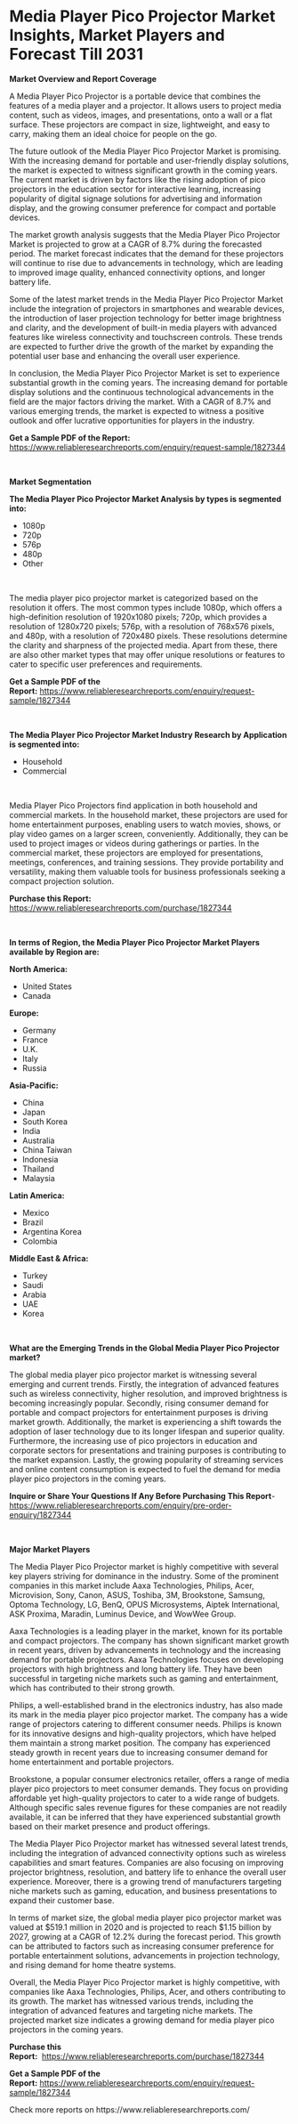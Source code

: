 <p><h1>Media Player Pico Projector Market Insights, Market Players and Forecast Till 2031</h1></p><p><strong>Market Overview and Report Coverage</strong></p>
<p><p>A Media Player Pico Projector is a portable device that combines the features of a media player and a projector. It allows users to project media content, such as videos, images, and presentations, onto a wall or a flat surface. These projectors are compact in size, lightweight, and easy to carry, making them an ideal choice for people on the go.</p><p>The future outlook of the Media Player Pico Projector Market is promising. With the increasing demand for portable and user-friendly display solutions, the market is expected to witness significant growth in the coming years. The current market is driven by factors like the rising adoption of pico projectors in the education sector for interactive learning, increasing popularity of digital signage solutions for advertising and information display, and the growing consumer preference for compact and portable devices.</p><p>The market growth analysis suggests that the Media Player Pico Projector Market is projected to grow at a CAGR of 8.7% during the forecasted period. The market forecast indicates that the demand for these projectors will continue to rise due to advancements in technology, which are leading to improved image quality, enhanced connectivity options, and longer battery life.</p><p>Some of the latest market trends in the Media Player Pico Projector Market include the integration of projectors in smartphones and wearable devices, the introduction of laser projection technology for better image brightness and clarity, and the development of built-in media players with advanced features like wireless connectivity and touchscreen controls. These trends are expected to further drive the growth of the market by expanding the potential user base and enhancing the overall user experience.</p><p>In conclusion, the Media Player Pico Projector Market is set to experience substantial growth in the coming years. The increasing demand for portable display solutions and the continuous technological advancements in the field are the major factors driving the market. With a CAGR of 8.7% and various emerging trends, the market is expected to witness a positive outlook and offer lucrative opportunities for players in the industry.</p></p>
<p><strong>Get a Sample PDF of the Report:</strong> <a href="https://www.reliableresearchreports.com/enquiry/request-sample/1827344">https://www.reliableresearchreports.com/enquiry/request-sample/1827344</a></p>
<p>&nbsp;</p>
<p><strong>Market Segmentation</strong></p>
<p><strong>The Media Player Pico Projector Market Analysis by types is segmented into:</strong></p>
<p><ul><li>1080p</li><li>720p</li><li>576p</li><li>480p</li><li>Other</li></ul></p>
<p>&nbsp;</p>
<p><p>The media player pico projector market is categorized based on the resolution it offers. The most common types include 1080p, which offers a high-definition resolution of 1920x1080 pixels; 720p, which provides a resolution of 1280x720 pixels; 576p, with a resolution of 768x576 pixels, and 480p, with a resolution of 720x480 pixels. These resolutions determine the clarity and sharpness of the projected media. Apart from these, there are also other market types that may offer unique resolutions or features to cater to specific user preferences and requirements.</p></p>
<p><strong>Get a Sample PDF of the Report:</strong>&nbsp;<a href="https://www.reliableresearchreports.com/enquiry/request-sample/1827344">https://www.reliableresearchreports.com/enquiry/request-sample/1827344</a></p>
<p>&nbsp;</p>
<p><strong>The Media Player Pico Projector Market Industry Research by Application is segmented into:</strong></p>
<p><ul><li>Household</li><li>Commercial</li></ul></p>
<p>&nbsp;</p>
<p><p>Media Player Pico Projectors find application in both household and commercial markets. In the household market, these projectors are used for home entertainment purposes, enabling users to watch movies, shows, or play video games on a larger screen, conveniently. Additionally, they can be used to project images or videos during gatherings or parties. In the commercial market, these projectors are employed for presentations, meetings, conferences, and training sessions. They provide portability and versatility, making them valuable tools for business professionals seeking a compact projection solution.</p></p>
<p><strong>Purchase this Report:</strong>&nbsp; <a href="https://www.reliableresearchreports.com/purchase/1827344">https://www.reliableresearchreports.com/purchase/1827344</a></p>
<p>&nbsp;</p>
<p><strong>In terms of Region, the Media Player Pico Projector Market Players available by Region are:</strong></p>
<p>
    <p> <strong> North America: </strong>
        <ul>
            <li>United States</li>
            <li>Canada</li>
        </ul>
        </p> 
    <p> <strong> Europe: </strong>
        <ul>
            <li>Germany</li>
            <li>France</li>
            <li>U.K.</li>
            <li>Italy</li>
            <li>Russia</li>
        </ul>
        </p> 
    <p> <strong> Asia-Pacific: </strong>
        <ul>
            <li>China</li>
            <li>Japan</li>
            <li>South Korea</li>
            <li>India</li>
            <li>Australia</li>
            <li>China Taiwan</li>
            <li>Indonesia</li>
            <li>Thailand</li>
            <li>Malaysia</li>
        </ul>
        </p> 
    <p> <strong> Latin America: </strong>
        <ul>
            <li>Mexico</li>
            <li>Brazil</li>
            <li>Argentina Korea</li>
            <li>Colombia</li>
        </ul>
        </p> 
    <p> <strong> Middle East & Africa: </strong>
        <ul>
            <li>Turkey</li>
            <li>Saudi</li>
            <li>Arabia</li>
            <li>UAE</li>
            <li>Korea</li>
        </ul>
    </p>
    </p>
<p>&nbsp;</p>
<p><strong>What are the Emerging Trends in the Global Media Player Pico Projector market?</strong></p>
<p><p>The global media player pico projector market is witnessing several emerging and current trends. Firstly, the integration of advanced features such as wireless connectivity, higher resolution, and improved brightness is becoming increasingly popular. Secondly, rising consumer demand for portable and compact projectors for entertainment purposes is driving market growth. Additionally, the market is experiencing a shift towards the adoption of laser technology due to its longer lifespan and superior quality. Furthermore, the increasing use of pico projectors in education and corporate sectors for presentations and training purposes is contributing to the market expansion. Lastly, the growing popularity of streaming services and online content consumption is expected to fuel the demand for media player pico projectors in the coming years.</p></p>
<p><strong>Inquire or Share Your Questions If Any Before Purchasing This Report</strong>- <a href="https://www.reliableresearchreports.com/enquiry/pre-order-enquiry/1827344">https://www.reliableresearchreports.com/enquiry/pre-order-enquiry/1827344</a></p>
<p>&nbsp;</p>
<p><strong>Major Market Players</strong></p>
<p><p>The Media Player Pico Projector market is highly competitive with several key players striving for dominance in the industry. Some of the prominent companies in this market include Aaxa Technologies, Philips, Acer, Microvision, Sony, Canon, ASUS, Toshiba, 3M, Brookstone, Samsung, Optoma Technology, LG, BenQ, OPUS Microsystems, Aiptek International, ASK Proxima, Maradin, Luminus Device, and WowWee Group.</p><p>Aaxa Technologies is a leading player in the market, known for its portable and compact projectors. The company has shown significant market growth in recent years, driven by advancements in technology and the increasing demand for portable projectors. Aaxa Technologies focuses on developing projectors with high brightness and long battery life. They have been successful in targeting niche markets such as gaming and entertainment, which has contributed to their strong growth.</p><p>Philips, a well-established brand in the electronics industry, has also made its mark in the media player pico projector market. The company has a wide range of projectors catering to different consumer needs. Philips is known for its innovative designs and high-quality projectors, which have helped them maintain a strong market position. The company has experienced steady growth in recent years due to increasing consumer demand for home entertainment and portable projectors.</p><p>Brookstone, a popular consumer electronics retailer, offers a range of media player pico projectors to meet consumer demands. They focus on providing affordable yet high-quality projectors to cater to a wide range of budgets. Although specific sales revenue figures for these companies are not readily available, it can be inferred that they have experienced substantial growth based on their market presence and product offerings.</p><p>The Media Player Pico Projector market has witnessed several latest trends, including the integration of advanced connectivity options such as wireless capabilities and smart features. Companies are also focusing on improving projector brightness, resolution, and battery life to enhance the overall user experience. Moreover, there is a growing trend of manufacturers targeting niche markets such as gaming, education, and business presentations to expand their customer base.</p><p>In terms of market size, the global media player pico projector market was valued at $519.1 million in 2020 and is projected to reach $1.15 billion by 2027, growing at a CAGR of 12.2% during the forecast period. This growth can be attributed to factors such as increasing consumer preference for portable entertainment solutions, advancements in projection technology, and rising demand for home theatre systems.</p><p>Overall, the Media Player Pico Projector market is highly competitive, with companies like Aaxa Technologies, Philips, Acer, and others contributing to its growth. The market has witnessed various trends, including the integration of advanced features and targeting niche markets. The projected market size indicates a growing demand for media player pico projectors in the coming years.</p></p>
<p><strong>Purchase this Report:</strong>&nbsp;&nbsp;<a href="https://www.reliableresearchreports.com/purchase/1827344">https://www.reliableresearchreports.com/purchase/1827344</a></p>
<p></p>
<p><strong>Get a Sample PDF of the Report:</strong>&nbsp;<a href="https://www.reliableresearchreports.com/enquiry/request-sample/1827344">https://www.reliableresearchreports.com/enquiry/request-sample/1827344</a></p>
<p>Check more reports on https://www.reliableresearchreports.com/</p>
